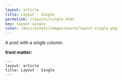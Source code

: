 ```yaml
---
layout: article
title: Layout - Single
permalink: /layouts/single.html
key: layout-single
cover: /docs/assets/images/axure/layout-single.png
---
```


A post with a single column.

<!--more-->

**front matter:**

    ---
    layout: article
    title: Layout - Single
    ---